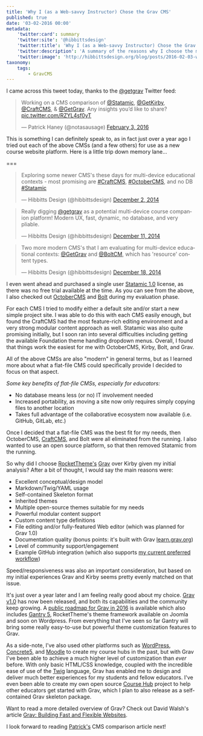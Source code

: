 ```yaml
---
title: 'Why I (as a Web-savvy Instructor) Chose the Grav CMS'
published: true
date: '03-02-2016 00:00'
metadata:
    'twitter:card': summary
    'twitter:site': '@hibbittsdesign'
    'twitter:title': 'Why I (as a Web-savvy Instructor) Chose the Grav CMS'
    'twitter:description': 'A summary of the reasons why I choose the modern flat-file Grav CMS for my flipped-LMS approach.'
    'twitter:image': 'http://hibbittsdesign.org/blog/posts/2016-02-03-why-I-chose-Grav/gravdotorg.png'
taxonomy:
    tags:
        - GravCMS
---
```


I came across this tweet today, thanks to the [@getgrav](https://twitter.com/getgrav) Twitter feed:

<blockquote class="twitter-tweet" data-lang="en"><p lang="en" dir="ltr">Working on a CMS comparison of <a href="https://twitter.com/statamic">@Statamic</a>, <a href="https://twitter.com/getkirby">@GetKirby</a>, <a href="https://twitter.com/craftcms">@CraftCMS</a>, &amp; <a href="https://twitter.com/getgrav">@GetGrav</a>. Any insights you’d like to share? <a href="https://t.co/RZYL4sf0yT">pic.twitter.com/RZYL4sf0yT</a></p>&mdash; Patrick Haney (@notasausage) <a href="https://twitter.com/notasausage/status/694972469300568066">February 3, 2016</a></blockquote>
<script async src="//platform.twitter.com/widgets.js" charset="utf-8"></script>

This is something I can definitely speak to, as in fact just over a year ago I tried out each of the above CMSs (and a few others) for use as a new course website platform. Here is a little trip down memory lane...

===

<blockquote class="twitter-tweet" data-lang="en"><p lang="en" dir="ltr">Exploring some newer CMS&#39;s these days for multi-device educational contexts - most promising are <a href="https://twitter.com/hashtag/CraftCMS?src=hash">#CraftCMS</a>, <a href="https://twitter.com/hashtag/OctoberCMS?src=hash">#OctoberCMS</a>, and no DB <a href="https://twitter.com/hashtag/Statamic?src=hash">#Statamic</a></p>&mdash; Hibbitts Design (@hibbittsdesign) <a href="https://twitter.com/hibbittsdesign/status/539841717914988544">December 2, 2014</a></blockquote>
<script async src="//platform.twitter.com/widgets.js" charset="utf-8"></script>

<blockquote class="twitter-tweet" data-lang="en"><p lang="en" dir="ltr">Really digging <a href="https://twitter.com/getgrav">@getgrav</a> as a potential multi-device course companion platform! Modern UX, fast, dynamic, no database, and very pliable.</p>&mdash; Hibbitts Design (@hibbittsdesign) <a href="https://twitter.com/hibbittsdesign/status/543173459313184768">December 11, 2014</a></blockquote>
<script async src="//platform.twitter.com/widgets.js" charset="utf-8"></script>

<blockquote class="twitter-tweet" data-lang="en"><p lang="en" dir="ltr">Two more modern CMS&#39;s that I am evaluating for multi-device educational contexts: <a href="https://twitter.com/getgrav">@GetGrav</a> and <a href="https://twitter.com/BoltCM">@BoltCM</a>, which has &#39;resource&#39; content types.</p>&mdash; Hibbitts Design (@hibbittsdesign) <a href="https://twitter.com/hibbittsdesign/status/545648369176023040">December 18, 2014</a></blockquote>
<script async src="//platform.twitter.com/widgets.js" charset="utf-8"></script>

I even went ahead and purchased a single user [Statamic 1.0](http://statamic.com/) license, as there was no free trial available at the time. As you can see from the above, I also checked out [OctoberCMS](https://octobercms.com/) and [Bolt](https://bolt.cm/) during my evaluation phase.

For each CMS I tried to modify either a default site and/or start a new simple project site. I was able to do this with each CMS easily enough, but found the CraftCMS had the most feature-rich editing environment and a very strong modular content approach as well. Statamic was also quite promising initially, but I soon ran into several difficulties including getting the available Foundation theme handling dropdown menus. Overall, I found that things work the easiest for me with OctoberCMS, Kirby, Bolt, and Grav.

All of the above CMSs are also "modern" in general terms, but as I learned more about what a flat-file CMS could specifically provide I decided to focus on that aspect.

_Some key benefits of flat-file CMSs, especially for educators:_
* No database means less (or no) IT involvement needed
* Increased portability, as moving a site now only requires simply copying files to another location
* Takes full advantage of the collaborative ecosystem now available (i.e. GitHub, GitLab, etc.)

Once I decided that a flat-file CMS was the best fit for my needs, then OctoberCMS, [CraftCMS](https://craftcms.com/), and Bolt were all eliminated from the running. I also wanted to use an open source platform, so that then removed Statamic from the running.

So why did I choose [RocketTheme's](http://www.rockettheme.com/) [Grav](https://getgrav.org/) over Kirby given my initial analysis? After a bit of thought, I would say the main reasons were:

* Excellent conceptual/design model
* Markdown/Twig/YAML usage
* Self-contained Skeleton format
* Inherited themes
* Multiple open-source themes suitable for my needs
* Powerful modular content support
* Custom content type definitions
* File editing and/or fully-featured Web editor (which was planned for Grav 1.0)
* Documentation quality (bonus points: it's built with Grav [learn.grav.org](http://learn.getgrav.org/))
* Level of community support/engagement
* Example GitHub integration (which also supports [my current preferred workflow](http://hibbittsdesign.org/blog/posts/using-grav-with-github-and-deploy))

Speed/responsiveness was also an important consideration, but based on my initial experiences Grav and Kirby seems pretty evenly matched on that issue.

It's just over a year later and I am feeling really good about my choice. [Grav v1.0](https://getgrav.org/blog/grav-1.0-released) has now been released, and both its capabilities and the community keep growing. A [public roadmap for Grav in 2016](https://getgrav.org/blog/plans-for-2016) is available which also includes [Gantry 5](http://gantry.org/), RocketTheme's theme framework available on Joomla and soon on Wordpress. From everything that I've seen so far Gantry will bring some really easy-to-use but powerful theme customization features to Grav.

As a side-note, I've also used other platforms such as [WordPress](https://wordpress.com/), [Concrete5](http://www.concrete5.org/), and [Moodle](https://moodle.org/) to create my course hubs in the past, but with Grav I've been able to achieve a much higher level of customization than _ever_ before. With only basic HTML/CSS knowledge, coupled with the incredible ease of use of the [Twig](http://twig.sensiolabs.org/) language, Grav has enabled me to design and deliver much better experiences for my students and fellow educators. I've even been able to create my own open source [Course Hub](https://github.com/hibbitts-design/grav-skeleton-course-hub) project to help other educators get started with Grav, which I plan to also release as a self-contained Grav skeleton package.

Want to read a more detailed overview of Grav? Check out David Walsh's article [Grav: Building Fast and Flexible Websites](https://davidwalsh.name/grav-building-fast-flexible-websites).

I look forward to reading [Patrick's](https://twitter.com/notasausage) CMS comparison article next!
